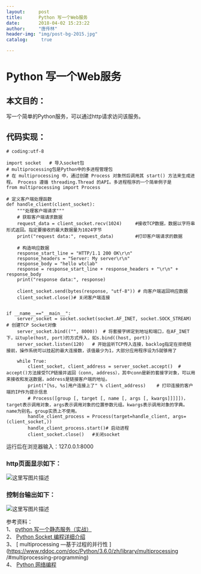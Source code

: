 ```yaml
---
layout:		post
title: 		Python 写一个Web服务
date: 		2018-04-02 15:23:22
author:		"唐传林"
header-img: "img/post-bg-2015.jpg"
catalog:	 true

---
```

#  Python 写一个Web服务

##  本文目的：

写一个简单的Python服务，可以通过http请求访问该服务。

##  代码实现：

    
    
    # coding:utf-8
    
    import socket   # 导入socket包
    # multiprocessing包是Python中的多进程管理包
    # 在 multiprocessing 中，通过创建 Process 对象然后调用其 start() 方法来生成进程。 Process 遵循 threading.Thread 的API。多进程程序的一个简单例子是
    from multiprocessing import Process
    
    # 定义客户端处理函数
    def handle_client(client_socket):
        """处理客户端请求"""
        # 获取客户端请求数据
        request_data = client_socket.recv(1024)     #接收TCP数据，数据以字符串形式返回。指定要接收的最大数据量为1024字节
        print("request data:", request_data)        #打印客户端请求的数据
    
        # 构造响应数据
        response_start_line = "HTTP/1.1 200 OK\r\n"
        response_headers = "Server: My server\r\n"
        response_body = "hello wtclab"
        response = response_start_line + response_headers + "\r\n" + response_body
        print("response data:", response)
    
        client_socket.send(bytes(response, "utf-8")) # 向客户端返回响应数据
        client_socket.close()# 关闭客户端连接
    
    
    if __name__=="__main__":
        server_socket = socket.socket(socket.AF_INET, socket.SOCK_STREAM)   # 创建TCP Socket对像
        server_socket.bind(("", 8000))  # 将套接字绑定到地址和端口，在AF_INET下，以tuple(host, port)的方式传入，如s.bind((host, port))
        server_socket.listen(120)   # 开始监听TCP传入连接，backlog指定在拒绝链接前，操作系统可以挂起的最大连接数，该值最少为1，大部分应用程序设为5就够用了
    
        while True:
            client_socket, client_address = server_socket.accept()  # accept()方法接受TCP链接并返回（conn, address），其中conn是新的套接字对象，可以用来接收和发送数据，address是链接客户端的地址。
            print("[%s, %s]用户连接上了" % client_address)    # 打印连接的客户端的IP作为提示信息
            # Process([group [, target [, name [, args [, kwargs]]]]])，target表示调用对象，args表示调用对象的位置参数元组。kwargs表示调用对象的字典。name为别名。group实质上不使用。
            handle_client_process = Process(target=handle_client, args=(client_socket,))
            handle_client_process.start()# 启动进程
            client_socket.close()   #关闭socket

运行后在浏览器输入：127.0.0.1:8000

###  http页面显示如下：

![这里写图片描述](https://img-blog.csdn.net/20180402152152374?watermark/2/text/aHR0cHM6Ly9ibG9nLmNzZG4ubmV0L1RhbmdfQ2h1YW5saW4=/font/5a6L5L2T/fontsize/400/fill/I0JBQkFCMA==/dissolve/70)

###  控制台输出如下：

![这里写图片描述](https://img-blog.csdn.net/20180402152242402?watermark/2/text/aHR0cHM6Ly9ibG9nLmNzZG4ubmV0L1RhbmdfQ2h1YW5saW4=/font/5a6L5L2T/fontsize/400/fill/I0JBQkFCMA==/dissolve/70)

参考资料：  
1、 [ python 写一个静态服务（实战）
](https://blog.csdn.net/qq_30262201/article/details/78797364)  
2、 [ Python Socket 编程详细介绍
](https://gist.github.com/kevinkindom/108ffd675cb9253f8f71)  
3、 [ multiprocessing —基于过程的并行性
](https://www.rddoc.com/doc/Python/3.6.0/zh/library/multiprocessing
/#multiprocessing-programming)  
4、 [ Python 网络编程 ](https://www.w3cschool.cn/python/python-socket.html)

